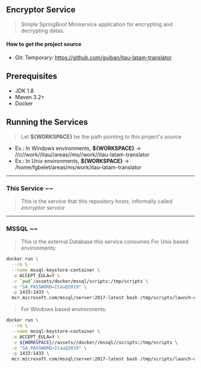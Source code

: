 ## Encryptor Service

> Simple SpringBoot Miniservice application for encrypting and decrypting datas.

#### How to get the project source
- Git:
Temporary: https://github.com/guiban/itau-latam-translator

## Prerequisites
- JDK 1.8
- Maven 3.2+
- Docker


## Running the Services
> Let **${WORKSPACE}** be the path pointing to this project's source
  - Ex.: In Windows environments, **${WORKSPACE}** -> //c//work//itau//areas//ms//work//itau-latam-translator
  - Ex.: In Unix environments, **${WORKSPACE}** -> /home/fgbelet/areas/ms/work/itau-latam-translator

___
### This Service ~~
> This is the service that this repository hosts, informally called *encryptor service*
___
### MSSQL ~~
> This is the external Database this service consumes 
For Unix based environments:
```bash
docker run \
  --rm \
  --name mssql-keystore-container \
  -e ACCEPT_EULA=Y \
  -v `pwd`/assets/docker/mssql/scripts:/tmp/scripts \
  -e "SA_PASSWORD=Itau@2019" \
  -p 1433:1433 \
  mcr.microsoft.com/mssql/server:2017-latest bash /tmp/scripts/launch-db.sh
```

>For Windows based environments:
```bash
docker run \
  --rm \
  --name mssql-keystore-container \
  -e ACCEPT_EULA=Y \
  -v ${WORKSPACE}//assets//docker//mssql//scripts:/tmp/scripts \
  -e "SA_PASSWORD=Itau@2019" \
  -p 1433:1433 \
  mcr.microsoft.com/mssql/server:2017-latest bash /tmp/scripts/launch-db.sh
```